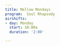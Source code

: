 ```yaml
---
title: Mellow Mondays
program:  Soul Rhapsody
airshifts:
- day: Monday
  start: 10:00a
  duration: '2:00'

---
```


